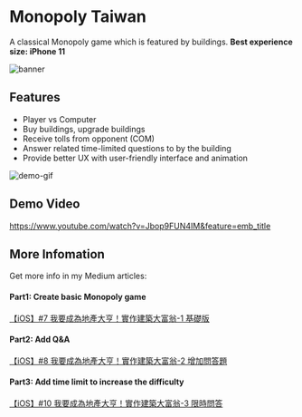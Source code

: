# Monopoly Taiwan

A classical Monopoly game which is featured by buildings.
**Best experience size: iPhone 11**

![banner](https://miro.medium.com/max/1920/1*nIkyQNX5Wx-dH2dz7buVWw.png)

## Features
* Player vs Computer
* Buy buildings, upgrade buildings
* Receive tolls from opponent (COM)
* Answer related time-limited questions to by the building
* Provide better UX with user-friendly interface and animation

![demo-gif](https://miro.medium.com/max/700/1*rYjzdlVFbxVGfYhLQQTXeQ.gif)

## Demo Video
https://www.youtube.com/watch?v=Jbop9FUN4IM&feature=emb_title

## More Infomation
Get more info in my Medium articles:

#### Part1: Create basic Monopoly game
[【iOS】#7 我要成為地產大亨！實作建築大富翁-1 基礎版](https://medium.com/%E5%BD%BC%E5%BE%97%E6%BD%98%E7%9A%84-swift-ios-app-%E9%96%8B%E7%99%BC%E6%95%99%E5%AE%A4/ios-7-%E6%88%91%E8%A6%81%E6%88%90%E7%82%BA%E5%9C%B0%E7%94%A2%E5%A4%A7%E4%BA%A8-%E5%AF%A6%E4%BD%9C%E5%BB%BA%E7%AF%89%E5%A4%A7%E5%AF%8C%E7%BF%81-%E4%B8%8A-e9a831cb1154)

#### Part2: Add Q&A
[【iOS】#8 我要成為地產大亨！實作建築大富翁-2 增加問答題](https://medium.com/%E5%BD%BC%E5%BE%97%E6%BD%98%E7%9A%84-swift-ios-app-%E9%96%8B%E7%99%BC%E6%95%99%E5%AE%A4/ios-8-%E6%88%91%E8%A6%81%E6%88%90%E7%82%BA%E5%9C%B0%E7%94%A2%E5%A4%A7%E4%BA%A8-%E5%AF%A6%E4%BD%9C%E5%BB%BA%E7%AF%89%E5%A4%A7%E5%AF%8C%E7%BF%81-2-%E5%A2%9E%E5%8A%A0%E5%95%8F%E7%AD%94%E9%A1%8C-b6072c4ee7f8)

#### Part3: Add time limit to increase the difficulty
[【iOS】#10 我要成為地產大亨！實作建築大富翁-3 限時問答](https://medium.com/%E5%BD%BC%E5%BE%97%E6%BD%98%E7%9A%84-swift-ios-app-%E9%96%8B%E7%99%BC%E6%95%99%E5%AE%A4/ios-10-%E6%88%91%E8%A6%81%E6%88%90%E7%82%BA%E5%9C%B0%E7%94%A2%E5%A4%A7%E4%BA%A8-%E5%AF%A6%E4%BD%9C%E5%BB%BA%E7%AF%89%E5%A4%A7%E5%AF%8C%E7%BF%81-3-%E9%99%90%E6%99%82%E5%95%8F%E7%AD%94-6cd7b904a6c5)
